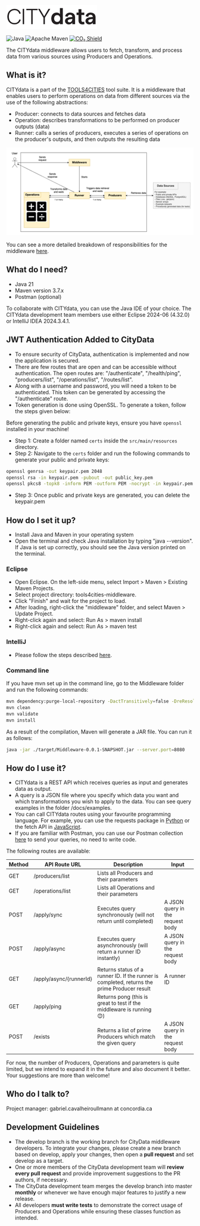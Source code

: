![image](./docs/logo.png)

![Java](https://img.shields.io/badge/Java-orange)
![Apache Maven](https://github.com/ptidejteam/ptidej-Ptidej/actions/workflows/maven.yml/badge.svg)
[![CO₂ Shield](https://img.shields.io/badge/CO₂-C_0.36g-C89806)](https://overbrowsing.com/projects/co2-shield)



The CITYdata middleware allows users to fetch, transform, and process data from various sources using Producers and Operations.

## What is it?
CITYdata is a part of the [TOOLS4CITIES](https://www.concordia.ca/research/cities-institute/initiatives/tools4cities.html) tool suite. It is a middleware that enables users to perform operations on data from different sources via the use of the following abstractions:

- Producer: connects to data sources and fetches data
- Operation: describes transformations to be performed on producer outputs (data)
- Runner: calls a series of producers, executes a series of operations on the producer's outputs, and then outputs the resulting data

![image](./docs/simplified-architecture.png)

You can see a more detailed breakdown of responsibilities for the middleware [here](./docs/architecture.png).

## What do I need?

- Java 21
- Maven version 3.7.x
- Postman (optional)

To collaborate with CITYdata, you can use the Java IDE of your choice. The CITYdata development team members use either Eclipse 2024-06 (4.32.0) or IntelliJ IDEA 2024.3.4.1.

## JWT Authentication Added to CityData

- To ensure security of CityData, authentication is implemented and now the application is secured.
- There are few routes that are open and can be accessible without authentication. The open routes are: "/authenticate", "/health/ping", "producers/list", "/operations/list", "/routes/list".
- Along with a username and password, you will need a token to be authenticated. This token can be generated by accessing the "/authenticate" route. 
- Token generation is done using OpenSSL. To generate a token, follow the steps given below:

Before generating the public and private keys, ensure you have `openssl` installed in your machine!

- Step 1: Create a folder named `certs` inside the `src/main/resources` directory.
- Step 2: Navigate to the `certs` folder and run the following commands to generate your public and private keys:

```bash
openssl genrsa -out keypair.pem 2048
openssl rsa -in keypair.pem -pubout -out public_key.pem
openssl pkcs8 -topk8 -inform PEM -outform PEM -nocrypt -in keypair.pem -out private_key.pem
```
- Step 3: Once public and private keys are generated, you can delete the keypair.pem

## How do I set it up?

- Install Java and Maven in your operating system
- Open the terminal and check Java installation by typing "java --version". If Java is set up correctly, you should see the Java version printed on the terminal.

### Eclipse
- Open Eclipse. On the left-side menu, select Import > Maven > Existing Maven Projects.
- Select project directory: tools4cities-middleware.
- Click "Finish" and wait for the project to load.
- After loading, right-click the "middleware" folder, and select Maven > Update Project.
- Right-click again and select: Run As > maven install
- Right-click again and select: Run As > maven test

### IntelliJ
- Please follow the steps described [here](https://www.jetbrains.com/help/idea/import-project-from-eclipse-page-1.html).

### Command line
If you have mvn set up in the command line, go to the Middleware folder and run the following commands:
```bash
mvn dependency:purge-local-repository -DactTransitively=false -DreResolve=false
mvn clean
mvn validate
mvn install
```

As a result of the compilation, Maven will generate a JAR file. You can run it as follows:
```bash
java -jar ./target/Middleware-0.0.1-SNAPSHOT.jar --server.port=8080
```

## How do I use it?

- CITYdata is a REST API which receives queries as input and generates data as output.
- A query is a JSON file where you specify which data you want and which transformations you wish to apply to the data. You can see query examples in the folder /docs/examples.
- You can call CITYdata routes using your favourite programming language. For example, you can use the requests package in [Python](https://www.geeksforgeeks.org/get-post-requests-using-python/) or the fetch API in [JavaScript](https://developer.mozilla.org/en-US/docs/Web/API/Fetch_API/Using_Fetch).
- If you are familiar with Postman, you can use our Postman collection [here](https://github.com/ptidejteam/citydata/blob/master/Middleware/docs/citydata_collection.json) to send your queries, no need to write code.

The following routes are available:

| **Method** | **API Route URL**       | **Description**                                                                              | **Input**                        |
|------------|-------------------------|----------------------------------------------------------------------------------------------|----------------------------------|
| GET        | /producers/list         | Lists all Producers and their parameters                                                     |                                  |
| GET        | /operations/list        | Lists all Operations and their parameters                                                    |                                  |
| POST       | /apply/sync             | Executes query synchronously (will not return until completed)                               | A JSON query in the request body |
| POST       | /apply/async            | Executes query asynchronously (will return a runner ID instantly)                            | A JSON query in the request body |
| GET        | /apply/async/{runnerId} | Returns status of a runner ID. If the runner is completed, returns the prime Producer result | A runner ID                      |
| GET        | /apply/ping             | Returns pong (this is great to test if the middleware is running 😊)                          |                                  |
| POST       | /exists                 | Returns a list of prime Producers which match the given query                                | A JSON query in the request body |

For now, the number of Producers, Operations and parameters is quite limited, but we intend to expand it in the future and also document it better. Your suggestions are more than welcome!

## Who do I talk to?

Project manager: gabriel.cavalheiroullmann at concordia.ca

## Development Guidelines
- The develop branch is the working branch for CityData middleware developers. To integrate your changes, please create a new branch based on develop, apply your changes, then open a **pull request** and set develop as a target.
- One or more members of the CityData development team will **review every pull request** and provide improvement suggestions to the PR authors, if necessary.
- The CityData development team merges the develop branch into master **monthly** or whenever we have enough major features to justify a new release.
- All developers **must write tests** to demonstrate the correct usage of Producers and Operations while ensuring these classes function as intended.
